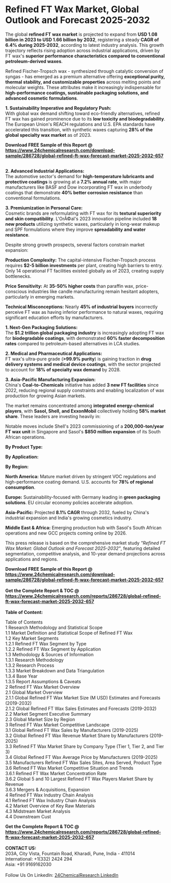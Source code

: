 <h1>Refined FT Wax Market, Global Outlook and Forecast 2025-2032</h1><p>The global <strong>refined FT wax market</strong> is projected to expand from <strong>USD 1.08 billion in 2023 to USD 1.66 billion by 2032</strong>, registering a steady <strong>CAGR of 6.4% during 2025-2032</strong>, according to latest industry analysis. This growth trajectory reflects rising adoption across industrial applications, driven by FT wax's <strong>superior performance characteristics compared to conventional petroleum-derived waxes</strong>.</p><p>Refined Fischer-Tropsch wax - synthesized through catalytic conversion of syngas - has emerged as a premium alternative offering <strong>exceptional purity, thermal stability, and customizable properties</strong> across melting points and molecular weights. These attributes make it increasingly indispensable for <strong>high-performance coatings, sustainable packaging solutions, and advanced cosmetic formulations</strong>.</p><p><strong>1. Sustainability Imperative and Regulatory Push:</strong><br>
With global wax demand shifting toward eco-friendly alternatives, refined FT wax has gained prominence due to its <strong>low toxicity and biodegradability</strong>. The European Union's REACH regulations and U.S. EPA standards have accelerated this transition, with synthetic waxes capturing <strong>28% of the global specialty wax market</strong> as of 2023.</p><div><b>Download FREE Sample of this Report @ 
            <a href="https://www.24chemicalresearch.com/download-sample/286728/global-refined-ft-wax-forecast-market-2025-2032-657">
            https://www.24chemicalresearch.com/download-sample/286728/global-refined-ft-wax-forecast-market-2025-2032-657</a></b></div><br><p><strong>2. Advanced Industrial Applications:</strong><br>
The automotive sector's demand for <strong>high-temperature lubricants and protective coatings</strong> is growing at a <strong>7.2% annual rate</strong>, with major manufacturers like BASF and Dow incorporating FT wax in underbody coatings that demonstrate <strong>40% better corrosion resistance</strong> than conventional formulations.</p><p><strong>3. Premiumization in Personal Care:</strong><br>
Cosmetic brands are reformulating with FT wax for its <strong>textural superiority and skin compatibility</strong>. L'OrÃ©al's 2023 innovation pipeline included <strong>18 new products</strong> utilizing synthetic waxes, particularly in long-wear makeup and SPF formulations where they improve <strong>spreadability and water resistance</strong>.</p><p>Despite strong growth prospects, several factors constrain market expansion:</p><p><strong>Production Complexity:</strong> The capital-intensive Fischer-Tropsch process requires <strong>$2-5 billion investments</strong> per plant, creating high barriers to entry. Only 14 operational FT facilities existed globally as of 2023, creating supply bottlenecks.</p><p><strong>Price Sensitivity:</strong> At <strong>35-50% higher costs</strong> than paraffin wax, price-conscious industries like candle manufacturing remain hesitant adopters, particularly in emerging markets.</p><p><strong>Technical Misconceptions:</strong> Nearly <strong>45% of industrial buyers</strong> incorrectly perceive FT wax as having inferior performance to natural waxes, requiring significant education efforts by manufacturers.</p><p><strong>1. Next-Gen Packaging Solutions:</strong><br>
The <strong>$1.2 trillion global packaging industry</strong> is increasingly adopting FT wax for <strong>biodegradable coatings</strong>, with demonstrated <strong>60% faster decomposition rates</strong> compared to petroleum-based alternatives in LCA studies.</p><p><strong>2. Medical and Pharmaceutical Applications:</strong><br>
FT wax's ultra-pure grade (<strong>&gt;99.9% purity</strong>) is gaining traction in <strong>drug delivery systems and medical device coatings</strong>, with the sector projected to account for <strong>18% of specialty wax demand</strong> by 2028.</p><p><strong>3. Asia-Pacific Manufacturing Expansion:</strong><br>
China's <strong>Coal-to-Chemicals</strong> initiative has added <strong>3 new FT facilities</strong> since 2022, reducing regional supply constraints and enabling localization of wax production for growing Asian markets.</p><p>The market remains concentrated among <strong>integrated energy-chemical players</strong>, with <strong>Sasol, Shell, and ExxonMobil</strong> collectively holding <strong>58% market share</strong>. These leaders are investing heavily in:</p><p>Notable moves include Shell's 2023 commissioning of a <strong>200,000-ton/year FT wax unit</strong> in Singapore and Sasol's <strong>$850 million expansion</strong> of its South African operations.</p><p><strong>By Product Type:</strong></p><p><strong>By Application:</strong></p><p><strong>By Region:</strong></p><p><strong>North America:</strong> Mature market driven by stringent VOC regulations and high-performance coating demand. U.S. accounts for <strong>78% of regional consumption</strong>.</p><p><strong>Europe:</strong> Sustainability-focused with Germany leading in <strong>green packaging solutions</strong>. EU circular economy policies accelerate adoption.</p><p><strong>Asia-Pacific:</strong> Projected <strong>8.1% CAGR</strong> through 2032, fueled by China's industrial expansion and India's growing cosmetics industry.</p><p><strong>Middle East &amp; Africa:</strong> Emerging production hub with Sasol's South African operations and new GCC projects coming online by 2026.</p><p>This press release is based on the comprehensive market study <em>"Refined FT Wax Market: Global Outlook and Forecast 2025-2032"</em>, featuring detailed segmentation, competitive analysis, and 10-year demand projections across applications and regions.</p><div><b>Download FREE Sample of this Report @ 
            <a href="https://www.24chemicalresearch.com/download-sample/286728/global-refined-ft-wax-forecast-market-2025-2032-657">
            https://www.24chemicalresearch.com/download-sample/286728/global-refined-ft-wax-forecast-market-2025-2032-657</a></b></div><br><div><b>Get the Complete Report & TOC @ 
            <a href="https://www.24chemicalresearch.com/reports/286728/global-refined-ft-wax-forecast-market-2025-2032-657">
            https://www.24chemicalresearch.com/reports/286728/global-refined-ft-wax-forecast-market-2025-2032-657</a></b></div><br>
            <b>Table of Content:</b><p>Table of Contents<br />
1 Research Methodology and Statistical Scope<br />
1.1 Market Definition and Statistical Scope of Refined FT Wax<br />
1.2 Key Market Segments<br />
1.2.1 Refined FT Wax Segment by Type<br />
1.2.2 Refined FT Wax Segment by Application<br />
1.3 Methodology & Sources of Information<br />
1.3.1 Research Methodology<br />
1.3.2 Research Process<br />
1.3.3 Market Breakdown and Data Triangulation<br />
1.3.4 Base Year<br />
1.3.5 Report Assumptions & Caveats<br />
2 Refined FT Wax Market Overview<br />
2.1 Global Market Overview<br />
2.1.1 Global Refined FT Wax Market Size (M USD) Estimates and Forecasts (2019-2032)<br />
2.1.2 Global Refined FT Wax Sales Estimates and Forecasts (2019-2032)<br />
2.2 Market Segment Executive Summary<br />
2.3 Global Market Size by Region<br />
3 Refined FT Wax Market Competitive Landscape<br />
3.1 Global Refined FT Wax Sales by Manufacturers (2019-2025)<br />
3.2 Global Refined FT Wax Revenue Market Share by Manufacturers (2019-2025)<br />
3.3 Refined FT Wax Market Share by Company Type (Tier 1, Tier 2, and Tier 3)<br />
3.4 Global Refined FT Wax Average Price by Manufacturers (2019-2025)<br />
3.5 Manufacturers Refined FT Wax Sales Sites, Area Served, Product Type<br />
3.6 Refined FT Wax Market Competitive Situation and Trends<br />
3.6.1 Refined FT Wax Market Concentration Rate<br />
3.6.2 Global 5 and 10 Largest Refined FT Wax Players Market Share by Revenue<br />
3.6.3 Mergers & Acquisitions, Expansion<br />
4 Refined FT Wax Industry Chain Analysis<br />
4.1 Refined FT Wax Industry Chain Analysis<br />
4.2 Market Overview of Key Raw Materials<br />
4.3 Midstream Market Analysis<br />
4.4 Downstream Cust</p><div><b>Get the Complete Report & TOC @ 
            <a href="https://www.24chemicalresearch.com/reports/286728/global-refined-ft-wax-forecast-market-2025-2032-657">
            https://www.24chemicalresearch.com/reports/286728/global-refined-ft-wax-forecast-market-2025-2032-657</a></b></div><br><b>CONTACT US:</b><br>
            203A, City Vista, Fountain Road, Kharadi, Pune, India - 411014<br>
            International: +1(332) 2424 294<br>
            Asia: +91 9169162030 <br><br>
            Follow Us On LinkedIn: <a href="https://www.linkedin.com/company/24chemicalresearch/">24ChemicalResearch LinkedIn</a>